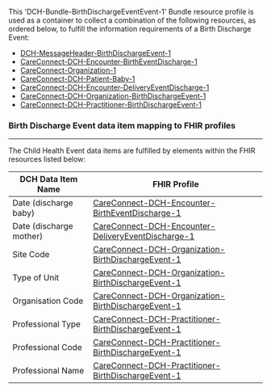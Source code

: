 This 'DCH-Bundle-BirthDischargeEventEvent-1' Bundle resource profile is used as a container to collect a combination of the following resources, as ordered below, to fulfill the information requirements of a Birth Discharge Event:

- [DCH-MessageHeader-BirthDischargeEvent-1]
- [CareConnect-DCH-Encounter-BirthEventDischarge-1]
- [CareConnect-Organization-1]
- [CareConnect-DCH-Patient-Baby-1]
- [CareConnect-DCH-Encounter-DeliveryEventDischarge-1]
- [CareConnect-DCH-Organization-BirthDischargeEvent-1]
- [CareConnect-DCH-Practitioner-BirthDischargeEvent-1]

###  Birth Discharge Event data item mapping to FHIR profiles ###
----------
The Child Health Event data items are fulfilled by elements within the FHIR resources listed below:

| DCH Data Item Name      | FHIR Profile                                         |
|-------------------------|------------------------------------------------------|
| Date (discharge baby)   | [CareConnect-DCH-Encounter-BirthEventDischarge-1]             |
| Date (discharge mother) | [CareConnect-DCH-Encounter-DeliveryEventDischarge-1]          |
| Site Code               | [CareConnect-DCH-Organization-BirthDischargeEvent-1] |
| Type of Unit            | [CareConnect-DCH-Organization-BirthDischargeEvent-1] |
| Organisation Code       | [CareConnect-DCH-Organization-BirthDischargeEvent-1] |
| Professional Type       | [CareConnect-DCH-Practitioner-BirthDischargeEvent-1] |
| Professional Code       | [CareConnect-DCH-Practitioner-BirthDischargeEvent-1] |
| Professional Name       | [CareConnect-DCH-Practitioner-BirthDischargeEvent-1] |
                                                                                                   

[DCH-MessageHeader-BirthDischargeEvent-1]:dch-messageheader-birthdischargeevent-1.html
[CareConnect-DCH-Encounter-BirthEventDischarge-1]:careconnect-dch-encounter-birtheventdischarge-1.html
[CareConnect-DCH-Patient-Baby-1]:careconnect-dch-patient-baby-1.html
[CareConnect-Organization-1]:careconnect-organization-1.html 
[CareConnect-DCH-Encounter-DeliveryEventDischarge-1]:careconnect-dch-encounter-deliveryeventdischarge-1.html
[CareConnect-DCH-Organization-BirthDischargeEvent-1]:careconnect-dch-organization-birthdischargeevent-1.html
[CareConnect-DCH-Practitioner-BirthDischargeEvent-1]:careconnect-dch-practitioner-birthdischargeevent-1.html
